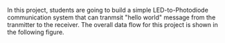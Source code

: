 In this project, students are going to build a simple LED-to-Photodiode communication system that can tranmsit "hello world"
message from the tranmitter to the receiver. The overall data flow for this project is shown in the following figure.


